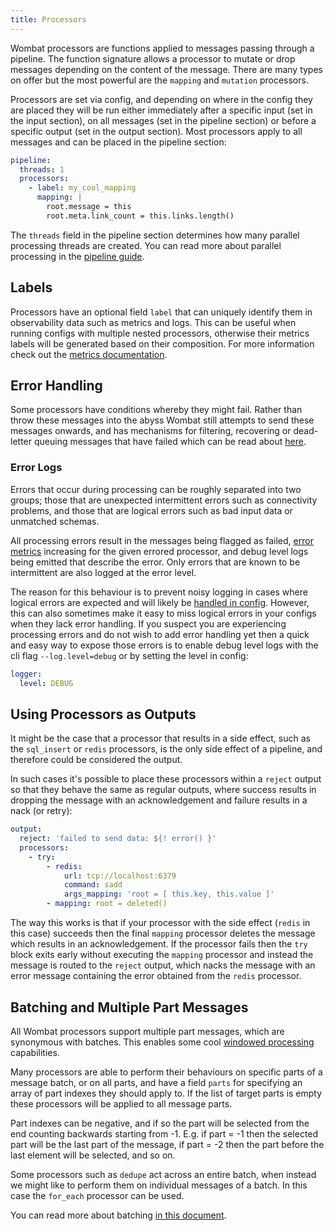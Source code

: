 ```yaml
---
title: Processors
---
```


Wombat processors are functions applied to messages passing through a pipeline. The function signature allows a
processor to mutate or drop messages depending on the content of the message. There are many types on offer but the most
powerful are the `mapping` and `mutation` processors.

Processors are set via config, and depending on where in the config they are placed they will be run either immediately
after a specific input (set in the input section), on all messages (set in the pipeline section) or before a specific
output (set in the output section). Most processors apply to all messages and can be placed in the pipeline section:

```yaml
pipeline:
  threads: 1
  processors:
    - label: my_cool_mapping
      mapping: |
        root.message = this
        root.meta.link_count = this.links.length()
```

The `threads` field in the pipeline section determines how many parallel processing threads are created. You can read
more about parallel processing in the [pipeline guide](cfg-processing_pipelines.md).

## Labels

Processors have an optional field `label` that can uniquely identify them in observability data such as metrics and
logs. This can be useful when running configs with multiple nested processors, otherwise their metrics labels will be
generated based on their composition. For more information check out the [metrics documentation](cmp-metrics.md).

## Error Handling

Some processors have conditions whereby they might fail. Rather than throw these messages into the abyss Wombat still
attempts to send these messages onwards, and has mechanisms for filtering, recovering or dead-letter queuing messages
that have failed which can be read about [here](cfg-error_handling.md).

### Error Logs

Errors that occur during processing can be roughly separated into two groups; those that are unexpected intermittent
errors such as connectivity problems, and those that are logical errors such as bad input data or unmatched schemas.

All processing errors result in the messages being flagged as failed, [error metrics](cmp-metrics.md) increasing for the
given errored processor, and debug level logs being emitted that describe the error. Only errors that are known to be
intermittent are also logged at the error level.

The reason for this behaviour is to prevent noisy logging in cases where logical errors are expected and will likely
be [handled in config](cfg-error_handling.md). However, this can also sometimes make it easy to miss logical errors in your
configs when they lack error handling. If you suspect you are experiencing processing errors and do not wish to add
error handling yet then a quick and easy way to expose those errors is to enable debug level logs with the cli flag
`--log.level=debug` or by setting the level in config:

```yaml
logger:
  level: DEBUG
```

## Using Processors as Outputs

It might be the case that a processor that results in a side effect, such as the `sql_insert`
or `redis` processors, is the only side effect of a pipeline, and therefore could be considered the
output.

In such cases it's possible to place these processors within a `reject` output so that they behave the
same as regular outputs, where success results in dropping the message with an acknowledgement and failure results in a
nack (or retry):

```yaml
output:
  reject: 'failed to send data: ${! error() }'
  processors:
    - try:
        - redis:
            url: tcp://localhost:6379
            command: sadd
            args_mapping: 'root = [ this.key, this.value ]'
        - mapping: root = deleted()
```

The way this works is that if your processor with the side effect (`redis` in this case) succeeds then the final
`mapping` processor deletes the message which results in an acknowledgement. If the processor fails then the `try` block
exits early without executing the `mapping` processor and instead the message is routed to the `reject` output, which
nacks the message with an error message containing the error obtained from the `redis` processor.

## Batching and Multiple Part Messages

All Wombat processors support multiple part messages, which are synonymous with batches. This enables some
cool [windowed processing](cfg-windowed_processing.md) capabilities.

Many processors are able to perform their behaviours on specific parts of a message batch, or on all parts, and have a
field `parts` for specifying an array of part indexes they should apply to. If the list of target parts is empty these
processors will be applied to all message parts.

Part indexes can be negative, and if so the part will be selected from the end counting backwards starting from -1. E.g.
if part = -1 then the selected part will be the last part of the message, if part = -2 then the part before the last
element will be selected, and so on.

Some processors such as `dedupe` act across an entire batch, when instead we might like to perform
them on individual messages of a batch. In this case the `for_each` processor can be used.

You can read more about batching [in this document](cfg-batching.md).
